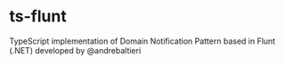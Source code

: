 # ts-flunt
TypeScript implementation of Domain Notification Pattern based in Flunt (.NET) developed by @andrebaltieri
